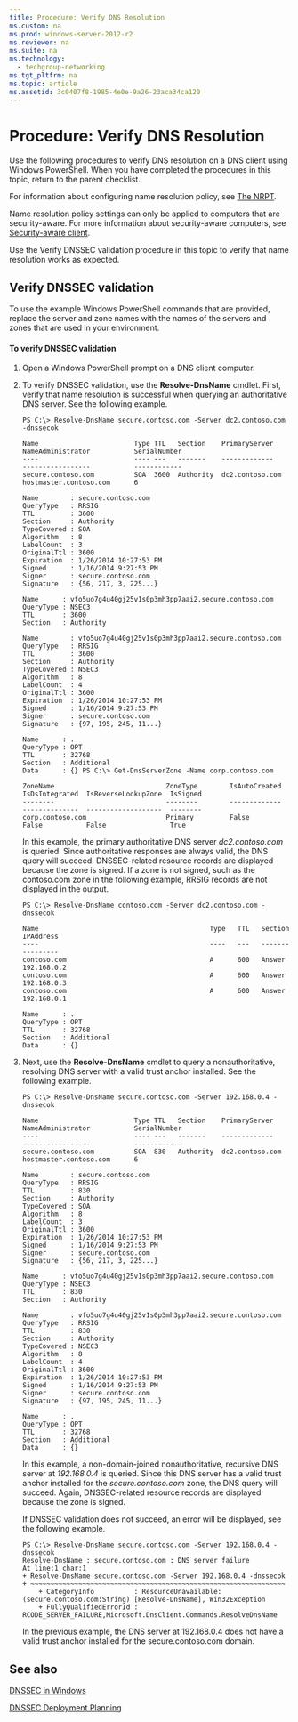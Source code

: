 ```yaml
---
title: Procedure: Verify DNS Resolution
ms.custom: na
ms.prod: windows-server-2012-r2
ms.reviewer: na
ms.suite: na
ms.technology: 
  - techgroup-networking
ms.tgt_pltfrm: na
ms.topic: article
ms.assetid: 3c0407f8-1985-4e0e-9a26-23aca34ca120
---
```

# Procedure: Verify DNS Resolution
Use the following procedures to verify DNS resolution on a DNS client using Windows PowerShell. When you have completed the procedures in this topic, return to the parent checklist.  
  
For information about configuring name resolution policy, see [The NRPT](../Topic/The-NRPT.md).  
  
Name resolution policy settings can only be applied to computers that are security\-aware. For more information about security\-aware computers, see [Security\-aware client](../Topic/DNS-Clients.md#sec_aware).  
  
Use the Verify DNSSEC validation procedure in this topic to verify that name resolution works as expected.  
  
## <a name="validation"></a>Verify DNSSEC validation  
To use the example Windows PowerShell commands that are provided, replace the server and zone names with the names of the servers and zones that are used in your environment.  
  
#### To verify DNSSEC validation  
  
1.  Open a Windows PowerShell prompt on a DNS client computer.  
  
2.  To verify DNSSEC validation, use the **Resolve\-DnsName** cmdlet. First, verify that name resolution is successful when querying an authoritative DNS server. See the following example.  
  
    ```  
    PS C:\> Resolve-DnsName secure.contoso.com -Server dc2.contoso.com -dnssecok  
  
    Name                        Type TTL   Section    PrimaryServer               NameAdministrator           SerialNumber  
    ----                        ---- ---   -------    -------------               -----------------           ------------  
    secure.contoso.com          SOA  3600  Authority  dc2.contoso.com             hostmaster.contoso.com      6  
  
    Name        : secure.contoso.com  
    QueryType   : RRSIG  
    TTL         : 3600  
    Section     : Authority  
    TypeCovered : SOA  
    Algorithm   : 8  
    LabelCount  : 3  
    OriginalTtl : 3600  
    Expiration  : 1/26/2014 10:27:53 PM  
    Signed      : 1/16/2014 9:27:53 PM  
    Signer      : secure.contoso.com  
    Signature   : {56, 217, 3, 225...}  
  
    Name      : vfo5uo7g4u40gj25v1s0p3mh3pp7aai2.secure.contoso.com  
    QueryType : NSEC3  
    TTL       : 3600  
    Section   : Authority  
  
    Name        : vfo5uo7g4u40gj25v1s0p3mh3pp7aai2.secure.contoso.com  
    QueryType   : RRSIG  
    TTL         : 3600  
    Section     : Authority  
    TypeCovered : NSEC3  
    Algorithm   : 8  
    LabelCount  : 4  
    OriginalTtl : 3600  
    Expiration  : 1/26/2014 10:27:53 PM  
    Signed      : 1/16/2014 9:27:53 PM  
    Signer      : secure.contoso.com  
    Signature   : {97, 195, 245, 11...}  
  
    Name      : .  
    QueryType : OPT  
    TTL       : 32768  
    Section   : Additional  
    Data      : {} PS C:\> Get-DnsServerZone -Name corp.contoso.com  
  
    ZoneName                            ZoneType        IsAutoCreated   IsDsIntegrated  IsReverseLookupZone  IsSigned  
    --------                            --------        -------------   --------------  -------------------  --------  
    corp.contoso.com                    Primary         False           False           False                True  
    ```  
  
    In this example, the primary authoritative DNS server *dc2.contoso.com* is queried. Since authoritative responses are always valid, the DNS query will succeed. DNSSEC\-related resource records are displayed because the zone is signed. If a zone is not signed, such as the contoso.com zone in the following example, RRSIG records are not displayed in the output.  
  
    ```  
    PS C:\> Resolve-DnsName contoso.com -Server dc2.contoso.com -dnssecok  
  
    Name                                           Type   TTL   Section    IPAddress  
    ----                                           ----   ---   -------    ---------  
    contoso.com                                    A      600   Answer     192.168.0.2  
    contoso.com                                    A      600   Answer     192.168.0.3  
    contoso.com                                    A      600   Answer     192.168.0.1  
  
    Name      : .  
    QueryType : OPT  
    TTL       : 32768  
    Section   : Additional  
    Data      : {}  
    ```  
  
3.  Next, use the **Resolve\-DnsName** cmdlet to query a nonauthoritative, resolving DNS server with a valid trust anchor installed. See the following example.  
  
    ```  
    PS C:\> Resolve-DnsName secure.contoso.com -Server 192.168.0.4 -dnssecok  
  
    Name                        Type TTL   Section    PrimaryServer               NameAdministrator           SerialNumber  
    ----                        ---- ---   -------    -------------               -----------------           ------------  
    secure.contoso.com          SOA  830   Authority  dc2.contoso.com             hostmaster.contoso.com      6  
  
    Name        : secure.contoso.com  
    QueryType   : RRSIG  
    TTL         : 830  
    Section     : Authority  
    TypeCovered : SOA  
    Algorithm   : 8  
    LabelCount  : 3  
    OriginalTtl : 3600  
    Expiration  : 1/26/2014 10:27:53 PM  
    Signed      : 1/16/2014 9:27:53 PM  
    Signer      : secure.contoso.com  
    Signature   : {56, 217, 3, 225...}  
  
    Name      : vfo5uo7g4u40gj25v1s0p3mh3pp7aai2.secure.contoso.com  
    QueryType : NSEC3  
    TTL       : 830  
    Section   : Authority  
  
    Name        : vfo5uo7g4u40gj25v1s0p3mh3pp7aai2.secure.contoso.com  
    QueryType   : RRSIG  
    TTL         : 830  
    Section     : Authority  
    TypeCovered : NSEC3  
    Algorithm   : 8  
    LabelCount  : 4  
    OriginalTtl : 3600  
    Expiration  : 1/26/2014 10:27:53 PM  
    Signed      : 1/16/2014 9:27:53 PM  
    Signer      : secure.contoso.com  
    Signature   : {97, 195, 245, 11...}  
  
    Name      : .  
    QueryType : OPT  
    TTL       : 32768  
    Section   : Additional  
    Data      : {}  
    ```  
  
    In this example, a non\-domain\-joined nonauthoritative, recursive DNS server at *192.168.0.4* is queried. Since this DNS server has a valid trust anchor installed for the *secure.contoso.com* zone, the DNS query will succeed. Again, DNSSEC\-related resource records are displayed because the zone is signed.  
  
    If DNSSEC validation does not succeed, an error will be displayed, see the following example.  
  
    ```  
    PS C:\> Resolve-DnsName secure.contoso.com -Server 192.168.0.4 -dnssecok  
    Resolve-DnsName : secure.contoso.com : DNS server failure  
    At line:1 char:1  
    + Resolve-DnsName secure.contoso.com -Server 192.168.0.4 -dnssecok  
    + ~~~~~~~~~~~~~~~~~~~~~~~~~~~~~~~~~~~~~~~~~~~~~~~~~~~~~~~~~~~~~~~~  
        + CategoryInfo          : ResourceUnavailable: (secure.contoso.com:String) [Resolve-DnsName], Win32Exception  
        + FullyQualifiedErrorId : RCODE_SERVER_FAILURE,Microsoft.DnsClient.Commands.ResolveDnsName  
    ```  
  
    In the previous example, the DNS server at 192.168.0.4 does not have a valid trust anchor installed for the secure.contoso.com domain.  
  
## See also  
[DNSSEC in Windows](../Topic/DNSSEC-in-Windows.md)  
  
[DNSSEC Deployment Planning](../Topic/DNSSEC-Deployment-Planning.md)  
  
